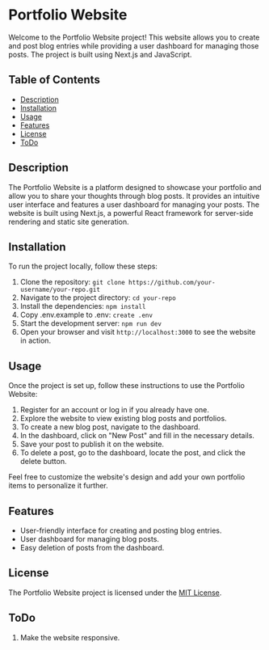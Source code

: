 # Portfolio Website

Welcome to the Portfolio Website project! This website allows you to create and post blog entries while providing a user dashboard for managing those posts. The project is built using Next.js and JavaScript.

## Table of Contents

- [Description](#description)
- [Installation](#installation)
- [Usage](#usage)
- [Features](#features)
- [License](#license)
- [ToDo](#ToDo)

## Description

The Portfolio Website is a platform designed to showcase your portfolio and allow you to share your thoughts through blog posts. It provides an intuitive user interface and features a user dashboard for managing your posts. The website is built using Next.js, a powerful React framework for server-side rendering and static site generation.

## Installation

To run the project locally, follow these steps:

1. Clone the repository: `git clone https://github.com/your-username/your-repo.git`
2. Navigate to the project directory: `cd your-repo`
3. Install the dependencies: `npm install`
4. Copy .env.example to .env: `create .env`
5. Start the development server: `npm run dev`
6. Open your browser and visit `http://localhost:3000` to see the website in action.

## Usage

Once the project is set up, follow these instructions to use the Portfolio Website:

1. Register for an account or log in if you already have one.
2. Explore the website to view existing blog posts and portfolios.
3. To create a new blog post, navigate to the dashboard.
4. In the dashboard, click on "New Post" and fill in the necessary details.
5. Save your post to publish it on the website.
6. To delete a post, go to the dashboard, locate the post, and click the delete button.

Feel free to customize the website's design and add your own portfolio items to personalize it further.

## Features

- User-friendly interface for creating and posting blog entries.
- User dashboard for managing blog posts.
- Easy deletion of posts from the dashboard.

## License

The Portfolio Website project is licensed under the [MIT License](LICENSE.md).

## ToDo

1. Make the website responsive.